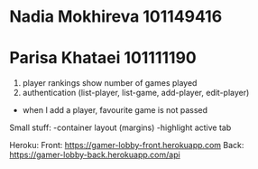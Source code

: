 # Nadia Mokhireva 101149416
# Parisa Khataei 101111190

1. player rankings show number of games played
2. authentication (list-player, list-game, add-player, edit-player)

* when I add a player, favourite game is not passed

Small stuff:
-container layout (margins)
-highlight active tab

Heroku:
Front: https://gamer-lobby-front.herokuapp.com
Back: https://gamer-lobby-back.herokuapp.com/api 
